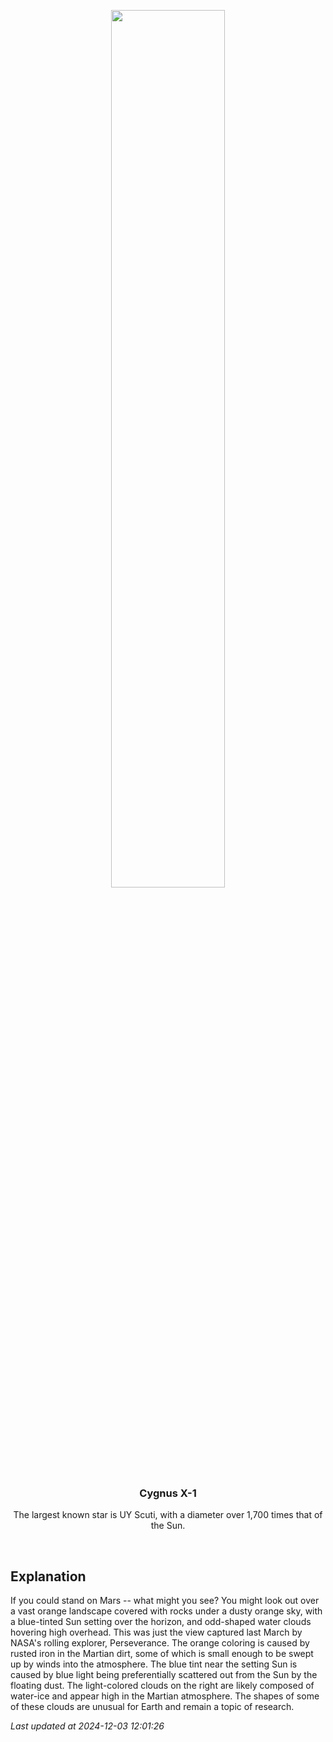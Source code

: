 <p align='center'>
    <img src='https://apod.nasa.gov/apod/image/2412/MarsClouds_Perseverance_960.jpg' width='60%' />
    <h3 align="center">Cygnus X-1</h3>
    <p align="center">The largest known star is UY Scuti, with a diameter over 1,700 times that of the Sun.</p>
</p>
<br/>

Explanation
--
If you could stand on Mars -- what might you see?  You might look out over a vast orange landscape covered with rocks under a dusty orange sky, with a blue-tinted Sun setting over the horizon, and odd-shaped water clouds hovering high overhead. This was just the view captured last March by NASA's rolling explorer,  Perseverance. The orange coloring is caused by rusted iron in the Martian dirt, some of which is small enough to be swept up by winds into the atmosphere. The blue tint near the setting Sun is caused by blue light being preferentially scattered out from the Sun by the floating dust. The light-colored clouds on the right are likely composed of water-ice and appear high in the Martian atmosphere.  The shapes of some of these clouds are unusual for Earth and remain a topic of research.


*Last updated at 2024-12-03 12:01:26*
